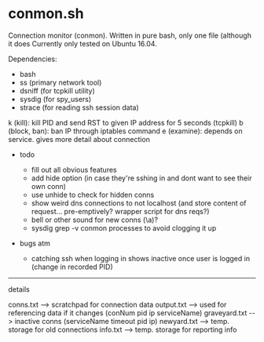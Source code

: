 # conmon.sh

Connection monitor (conmon). Written in pure bash, only one file (although it does 
Currently only tested on Ubuntu 16.04.

Dependencies:
- bash
- ss (primary network tool)
- dsniff (for tcpkill utility)
- sysdig (for spy_users)
- strace (for reading ssh session data)


k (kill): kill PID and send RST to given IP address for 5 seconds (tcpkill)
b (block, ban): ban IP through iptables command
e (examine): depends on service. gives more detail about connection

- todo
	- fill out all obvious features
	- add hide option (in case they're sshing in and dont want to see their own conn)
	- use unhide to check for hidden conns
	- show weird dns connections to not localhost (and store content of request... pre-emptively? wrapper script for dns reqs?)
	- bell or other sound for new conns (\a)?
	- sysdig grep -v conmon processes to avoid clogging it up

- bugs atm
	- catching ssh when logging in shows inactive once user is logged in (change in recorded PID)
	
	
----

details

conns.txt --> scratchpad for connection data
output.txt --> used for referencing data if it changes (conNum pid ip serviceName)
graveyard.txt --> inactive conns (serviceName timeout pid ip)
newyard.txt --> temp. storage for old connections
info.txt --> temp. storage for reporting info

